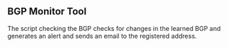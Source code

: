 ## BGP Monitor Tool

The script checking the BGP checks for changes in the learned BGP and generates an alert and sends an email to the registered address.
